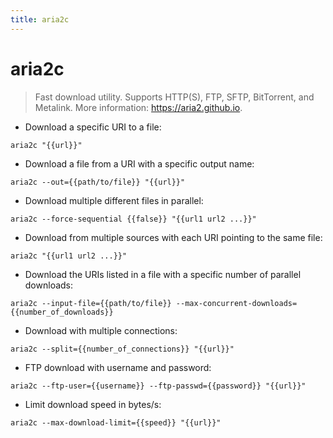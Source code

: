```yaml
---
title: aria2c
---
```

# aria2c

> Fast download utility.
> Supports HTTP(S), FTP, SFTP, BitTorrent, and Metalink.
> More information: <https://aria2.github.io>.

- Download a specific URI to a file:

`aria2c "{{url}}"`

- Download a file from a URI with a specific output name:

`aria2c --out={{path/to/file}} "{{url}}"`

- Download multiple different files in parallel:

`aria2c --force-sequential {{false}} "{{url1 url2 ...}}"`

- Download from multiple sources with each URI pointing to the same file:

`aria2c "{{url1 url2 ...}}"`

- Download the URIs listed in a file with a specific number of parallel downloads:

`aria2c --input-file={{path/to/file}} --max-concurrent-downloads={{number_of_downloads}}`

- Download with multiple connections:

`aria2c --split={{number_of_connections}} "{{url}}"`

- FTP download with username and password:

`aria2c --ftp-user={{username}} --ftp-passwd={{password}} "{{url}}"`

- Limit download speed in bytes/s:

`aria2c --max-download-limit={{speed}} "{{url}}"`
